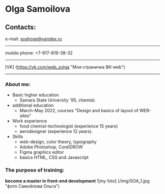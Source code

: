 # Olga Samoilova
## Contacts:
e-mail: soahose@yandex.ru
***********
mobile phone: +7-917-819-38-32
****************
[VK] (https://vk.com/web_solga "Моя страничка ВК-web")
***********
### About me:
* Basic higher education 
    + Samara State University '95, chemist.
* additional education
    + March-May 2022, courses "Design and basics of layout of WEB-sites"
* Work experience 
    + food chemist-technologist (experience 15 years) 
    + aerodesigner (experience 12 years).
* Skills 
    + web-design, color theory, typography
    + Adobe Photoshop, CorelDROW
    + Figma graphics editor
    + basics HTML, CSS and Javascript
### The purpose of training: 
**become a master in front-end development**
![my foto] (/img/SOA_1.jpg "фото Самойлова Ольга")
